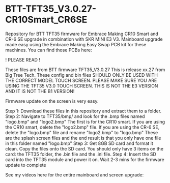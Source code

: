 # BTT-TFT35_V3.0.27-CR10Smart_CR6SE
Repository for BTT TFT35 firmware for Embrace Making CR10 Smart and CR-6 SE upgrade in combination with SKR MINI E3 V3. Mainboard upgrade made easy using the Embrace Making Easy Swap PCB kit for these machines. You can find those PCBs here:

<insert link>

! PLEASE READ !

These files are from BTT firmware TFT35_V3.0.27 This is release xx.27 from Big Tree Tech. These config and bin files SHOULD ONLY BE USED WITH THE CORRECT MODEL TOUCH SCREEN. PLEASE MAKE SURE YOU ARE USING THE TFT35 V3.0 TOUCH SCREEN. THIS IS NOT THE E3 VERSION AND IT IS NOT THE B1 VERSION!

Firmware update on the screen is very easy.

Step 1: Download these files in this repository and extract them to a folder.
Step 2: Navigate to TFT35/bmp/ and look for the .bmp files named "logo.bmp" and "logo2.bmp"  The first is for the CR10 smart. If you are using the CR10 smart, delete the "logo2.bmp" file. If you are using the CR-6 SE, delete the "logo.bmp" file and rename "logo2.bmp" to "logo.bmp" These are the splash screen files and the end result is that you only have one file in this folder named "logo.bmp"
Step 3: Get 8GB SD card and format it clean. Copy the files onto the SD card. You should only have 3 items on the card: the TFT35 folder, the .bin file and the .ini file.
Step 4: Insert the SD card into the TFT35 module and power it on. Wait 2-3 mins for the firmware update to complete

See my videos here for the entire mainboard and screen upgrade:


